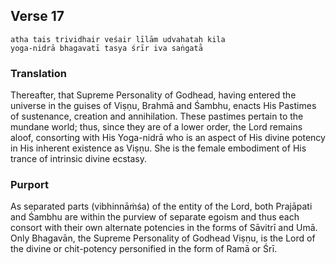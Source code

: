 ## Verse 17

    atha tais trividhair veśair līlām udvahataḥ kila
    yoga-nidrā bhagavatī tasya śrīr iva saṅgatā

### Translation

Thereafter, that Supreme Personality of Godhead, having entered the universe in the guises of Viṣṇu, Brahmā and Śambhu, enacts His Pastimes of sustenance, creation and annihilation. These pastimes pertain to the mundane world; thus, since they are of a lower order, the Lord remains aloof, consorting with His Yoga-nidrā who is an aspect of His divine potency in His inherent existence as Viṣṇu. She is the female embodiment of His trance of intrinsic divine ecstasy.

### Purport

As separated parts (vibhinnāṁśa) of the entity of the Lord, both Prajāpati and Śambhu are within the purview of separate egoism and thus each consort with their own alternate potencies in the forms of Sāvitrī and Umā. Only Bhagavān, the Supreme Personality of Godhead Viṣṇu, is the Lord of the divine or chit-potency personified in the form of Ramā or Śrī.

